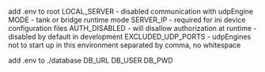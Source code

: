 add .env to root
LOCAL_SERVER - disabled communication with udpEngine
MODE - tank or bridge runtime mode
SERVER_IP - required for ini device configuration files
AUTH_DISABLED - will disallow authorization at runtime - disabled by default in development
EXCLUDED_UDP_PORTS - udpEngines not to start up in this environment separated by comma, no whitespace

add .env to ./database
DB_URL
DB_USER
DB_PWD
